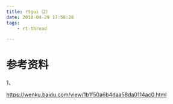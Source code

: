 ```yaml
---
title: rtgui（2）
date: 2018-04-29 17:56:28
tags:
	- rt-thread

---
```




# 参考资料

1、

https://wenku.baidu.com/view/1b1f50a6b4daa58da0114ac0.html